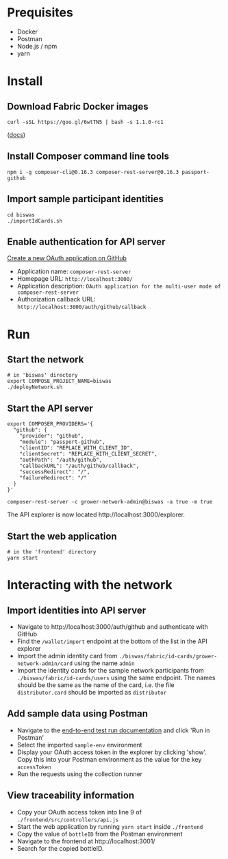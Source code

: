 # Prequisites

* Docker
* Postman
* Node.js / npm
* yarn

# Install

## Download Fabric Docker images

```
curl -sSL https://goo.gl/6wtTN5 | bash -s 1.1.0-rc1
```

([docs](https://hyperledger-fabric.readthedocs.io/en/release-1.1/samples.html#binaries))

## Install Composer command line tools

```
npm i -g composer-cli@0.16.3 composer-rest-server@0.16.3 passport-github
```

## Import sample participant identities

```
cd biswas
./importIdCards.sh
```

## Enable authentication for API server

[Create a new OAuth application on GitHub](https://github.com/settings/applications/new)

* Application name: `composer-rest-server`
* Homepage URL: `http://localhost:3000/`
* Application description: `OAuth application for the multi-user mode of composer-rest-server`
* Authorization callback URL: `http://localhost:3000/auth/github/callback`

# Run

## Start the network

```
# in 'biswas' directory
export COMPOSE_PROJECT_NAME=biswas
./deployNetwork.sh
```

## Start the API server

```
export COMPOSER_PROVIDERS='{
  "github": {
    "provider": "github",
    "module": "passport-github",
    "clientID": "REPLACE_WITH_CLIENT_ID",
    "clientSecret": "REPLACE_WITH_CLIENT_SECRET",
    "authPath": "/auth/github",
    "callbackURL": "/auth/github/callback",
    "successRedirect": "/",
    "failureRedirect": "/"
  }
}'

composer-rest-server -c grower-network-admin@biswas -a true -m true
```

The API explorer is now located http://localhost:3000/explorer.

## Start the web application

```
# in the 'frontend' directory
yarn start
```

# Interacting with the network

## Import identities into API server

* Navigate to http://localhost:3000/auth/github and authenticate with GitHub
* Find the `/wallet/import` endpoint at the bottom of the list in the API explorer
* Import the admin identity card from `./biswas/fabric/id-cards/grower-network-admin/card` using the name `admin`
* Import the identity cards for the sample network participants from `./biswas/fabric/id-cards/users` using the same endpoint. The names should be the same as the name of the card, i.e. the file `distributor.card` should be imported as `distributor`

## Add sample data using Postman

* Navigate to the [end-to-end test run documentation](https://documenter.getpostman.com/view/2277062/integration-tests/RVu2nAni) and click 'Run in Postman'
* Select the imported `sample-env` environment
* Display your OAuth access token in the explorer by clicking 'show'. Copy this into your Postman environment as the value for the key `accessToken`
* Run the requests using the collection runner

## View traceability information

* Copy your OAuth access token into line 9 of `./frontend/src/controllers/api.js`
* Start the web application by running `yarn start` inside `./frontend`
* Copy the value of `bottleID` from the Postman environment
* Navigate to the frontend at http://localhost:3001/
* Search for the copied bottleID.
